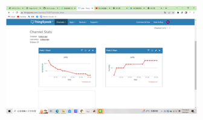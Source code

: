 ![](https://github.com/yitingo41o/MCU-project/blob/522f3a066c45cff48a41b750a0e304239a4e7f71/images/%E8%9E%A2%E5%B9%95%E6%93%B7%E5%8F%96%E7%95%AB%E9%9D%A2%20(1).png?raw=true)
